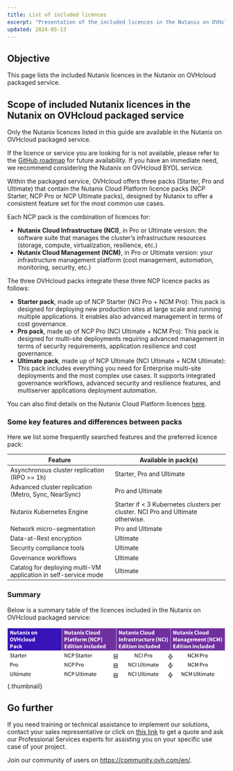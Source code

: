```yaml
---
title: List of included licences
excerpt: "Presentation of the included licences in the Nutanix on OVHcloud packaged service"
updated: 2024-05-13
---
```


## Objective

This page lists the included Nutanix licences in the Nutanix on OVHcloud packaged service.

## Scope of included Nutanix licences in the Nutanix on OVHcloud packaged service

Only the Nutanix licences listed in this guide are available in the Nutanix on OVHcloud packaged service.

If the licence or service you are looking for is not available, please refer to the [GitHub roadmap](https://github.com/orgs/ovh/projects/16/views/1?sliceBy%5Bvalue%5D=Nutanix+on+OVHcloud) for future availability. If you have an immediate need, we recommend considering the Nutanix on OVHcloud BYOL service.

Within the packaged service, OVHcloud offers three packs (Starter, Pro and Ultimate) that contain the Nutanix Cloud Platform licence packs (NCP Starter, NCP Pro or NCP Ultimate packs), designed by Nutanix to offer a consistent feature set for the most common use cases.

Each NCP pack is the combination of licences for:

- **Nutanix Cloud Infrastructure (NCI)**, in Pro or Ultimate version: the software suite that manages the cluster’s infrastructure resources (storage, compute, virtualization, resilience, etc.)
- **Nutanix Cloud Management (NCM)**, in Pro or Ultimate version: your infrastructure management platform (cost management, automation, monitoring, security, etc.)

The three OVHcloud packs integrate these three NCP licence packs as follows:

- **Starter pack**, made up of NCP Starter (NCI Pro + NCM Pro): This pack is designed for deploying new production sites at large scale and running multiple applications. It enables also advanced management in terms of cost governance.
- **Pro pack**, made up of NCP Pro (NCI Ultimate + NCM Pro): This pack is designed for multi-site deployments requiring advanced management in terms of security requirements, application resilience and cost governance.
- **Ultimate pack**, made up of NCP Ultimate (NCI Ultimate + NCM Ultimate): This pack includes everything you need for Enterprise multi-site deployments and the most complex use cases. It supports integrated governance workflows, advanced security and resilience features, and multiserver applications deployment automation.

You can also find details on the Nutanix Cloud Platform licences [here](https://www.nutanix.com/products/cloud-platform/software-options).

### Some key features and differences between packs

Here we list some frequently searched features and the preferred licence pack:

| Feature | Available in pack(s) |
|------------------|---------|
| Asynchronous cluster replication (RPO >= 1h) | Starter, Pro and Ultimate |
| Advanced cluster replication (Metro, Sync, NearSync) | Pro and Ultimate |
| Nutanix Kubernetes Engine | Starter if < 3 Kubernetes clusters per cluster. NCI Pro and Ultimate otherwise. |
| Network micro-segmentation | Pro and Ultimate |
| Data-at-Rest encryption | Ultimate |
| Security compliance tools | Ultimate |
| Governance workflows | Ultimate |
| Catalog for deploying multi-VM application in self-service mode | Ultimate |

### Summary

Below is a summary table of the licences included in the Nutanix on OVHcloud packaged service:

![Summary licences](images/recap.png){.thumbnail}

## Go further

If you need training or technical assistance to implement our solutions, contact your sales representative or click on [this link](/links/professional-services) to get a quote and ask our Professional Services experts for assisting you on your specific use case of your project.

Join our community of users on <https://community.ovh.com/en/>.
